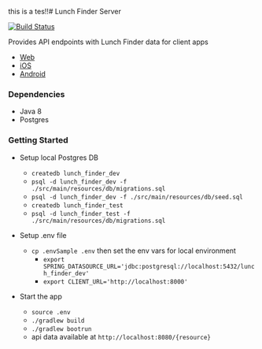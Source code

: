 this is a tes!!# Lunch Finder Server

[![Build Status](https://travis-ci.org/iumehara/lunchFinderServer.svg?branch=master)](https://travis-ci.org/iumehara/lunchFinderServer)

Provides API endpoints with Lunch Finder data for client apps
- [Web](https://github.com/iumehara/lunchFinderWeb)
- [iOS](https://github.com/iumehara/lunchFinderIOS)
- [Android](https://github.com/iumehara/lunchFinderAndroid)

### Dependencies
- Java 8
- Postgres

### Getting Started
- Setup local Postgres DB
    - `createdb lunch_finder_dev`
    - `psql -d lunch_finder_dev -f ./src/main/resources/db/migrations.sql`
    - `psql -d lunch_finder_dev -f ./src/main/resources/db/seed.sql`
    - `createdb lunch_finder_test`
    - `psql -d lunch_finder_test -f ./src/main/resources/db/migrations.sql`

- Setup .env file
    - `cp .envSample .env` then set the env vars for local environment
        - `export SPRING_DATASOURCE_URL='jdbc:postgresql://localhost:5432/lunch_finder_dev'`
        - `export CLIENT_URL='http://localhost:8000'`

- Start the app
    - `source .env`
    - `./gradlew build`
    - `./gradlew bootrun`
    - api data available at `http://localhost:8080/{resource}`
